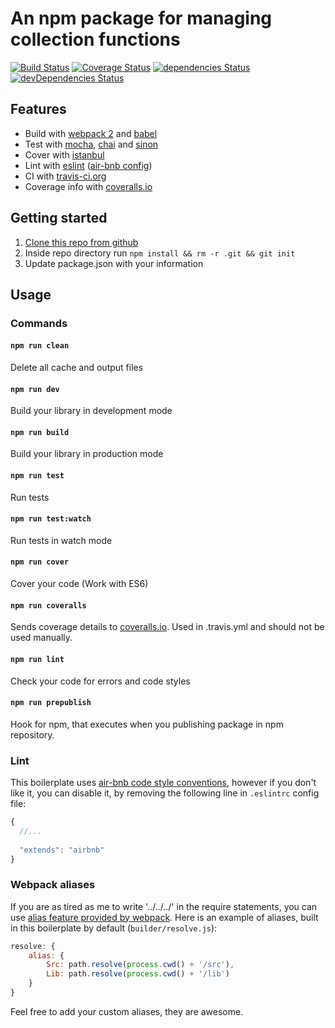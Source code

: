 # An npm package for managing collection functions 
[![Build Status](https://travis-ci.org/eunikitin/npm-package-es6-boilerplate.svg?branch=master)](https://travis-ci.org/eunikitin/npm-package-es6-boilerplate)
[![Coverage Status](https://coveralls.io/repos/github/eunikitin/npm-package-es6-boilerplate/badge.svg?branch=master)](https://coveralls.io/github/eunikitin/npm-package-es6-boilerplate?branch=master)
[![dependencies Status](https://david-dm.org/eunikitin/npm-package-es6-boilerplate/status.svg)](https://david-dm.org/eunikitin/npm-package-es6-boilerplate)
[![devDependencies Status](https://david-dm.org/eunikitin/npm-package-es6-boilerplate/dev-status.svg)](https://david-dm.org/eunikitin/npm-package-es6-boilerplate?type=dev)

## Features
* Build with [webpack 2](https://webpack.js.org/) and [babel](https://babeljs.io/)
* Test with [mocha](https://mochajs.org/), [chai](http://chaijs.com/) and [sinon](http://sinonjs.org/)
* Cover with [istanbul](https://github.com/gotwarlost/istanbul)
* Lint with [eslint](http://eslint.org/) ([air-bnb config](https://github.com/airbnb/javascript))
* CI with [travis-ci.org](https://travis-ci.org/)
* Coverage info with [coveralls.io](https://coveralls.io)

## Getting started
1. [Clone this repo from github](https://github.com/eunikitin/npm-package-es6-boilerplate)
2. Inside repo directory run `npm install && rm -r .git && git init`
2. Update package.json with your information

## Usage
### Commands

#### `npm run clean`
Delete all cache and output files

#### `npm run dev`
Build your library in development mode

#### `npm run build`
Build your library in production mode

#### `npm run test`
Run tests

#### `npm run test:watch`
Run tests in watch mode

#### `npm run cover`
Cover your code (Work with ES6)

#### `npm run coveralls`
Sends coverage details to [coveralls.io](https://coveralls.io).
Used in .travis.yml and should not be used manually.

#### `npm run lint`
Check your code for errors and code styles

#### `npm run prepublish`
Hook for npm, that executes when you publishing package in npm repository.

### Lint
This boilerplate uses
[air-bnb code style conventions](https://github.com/airbnb/javascript#table-of-contents),
however if you don't like it, you can disable it, by removing the following line in 
`.eslintrc` config file:
```js
{
  //...
  
  "extends": "airbnb"
}
```

### Webpack aliases
If you are as tired as me to write '../../../' in the
require statements, you can use
[alias feature provided by webpack](https://webpack.js.org/configuration/resolve/#resolve-alias).
Here is an example of aliases, built in this boilerplate
by default (`builder/resolve.js`):
```js
resolve: {
    alias: {
        Src: path.resolve(process.cwd() + '/src'),
        Lib: path.resolve(process.cwd() + '/lib')
    }
}
```
Feel free to add your custom aliases, they are awesome.
